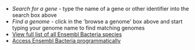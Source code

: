 - *Search for a gene* - type the name of a gene or other identifier into the search box above
- *Find a genome* - click in the 'browse a genome' box above and start typing your genome name to find matching genomes
- [View full list of all Ensembl Bacteria species](/species.html)
- [Access Ensembl Bacteria programmatically](http://ensemblgenomes.org/info/access/eg_api)
